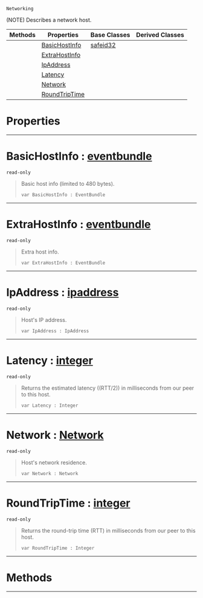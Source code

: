  `Networking`

(NOTE) Describes a network host.

|Methods|Properties|Base Classes|Derived Classes|
|---|---|---|---|
| |[ BasicHostInfo](https://github.com/zeroengineteam/ZeroDocs/code_reference/class_reference/nethost.markdown#basichostinfo-zero-engin)|[safeid32](https://github.com/zeroengineteam/ZeroDocs/code_reference/class_reference/safeid32.markdown)| |
| |[ ExtraHostInfo](https://github.com/zeroengineteam/ZeroDocs/code_reference/class_reference/nethost.markdown#extrahostinfo-zero-engin)| | |
| |[ IpAddress](https://github.com/zeroengineteam/ZeroDocs/code_reference/class_reference/nethost.markdown#ipaddress-zero-engine-do)| | |
| |[ Latency](https://github.com/zeroengineteam/ZeroDocs/code_reference/class_reference/nethost.markdown#latency-zero-engine-docu)| | |
| |[ Network](https://github.com/zeroengineteam/ZeroDocs/code_reference/class_reference/nethost.markdown#network-zero-engine-docu)| | |
| |[ RoundTripTime](https://github.com/zeroengineteam/ZeroDocs/code_reference/class_reference/nethost.markdown#roundtriptime-zero-engin)| | |


 #  Properties


---  
 #  BasicHostInfo : [eventbundle](https://github.com/zeroengineteam/ZeroDocs/code_reference/class_reference/eventbundle.markdown)

 `read-only`

> Basic host info (limited to 480 bytes).
> ``` lang=cpp, name=Zilch
> var BasicHostInfo : EventBundle


---  
 #  ExtraHostInfo : [eventbundle](https://github.com/zeroengineteam/ZeroDocs/code_reference/class_reference/eventbundle.markdown)

 `read-only`

> Extra host info.
> ``` lang=cpp, name=Zilch
> var ExtraHostInfo : EventBundle


---  
 #  IpAddress : [ipaddress](https://github.com/zeroengineteam/ZeroDocs/code_reference/class_reference/ipaddress.markdown)

 `read-only`

> Host's IP address.
> ``` lang=cpp, name=Zilch
> var IpAddress : IpAddress


---  
 #  Latency : [integer](https://github.com/zeroengineteam/ZeroDocs/code_reference/zilch_base_types/integer.markdown)

 `read-only`

> Returns the estimated latency ((RTT/2)) in milliseconds from our peer to this host.
> ``` lang=cpp, name=Zilch
> var Latency : Integer


---  
 #  Network : [Network](https://github.com/zeroengineteam/ZeroDocs/code_reference/enum_reference.markdown#network)

 `read-only`

> Host's network residence.
> ``` lang=cpp, name=Zilch
> var Network : Network


---  
 #  RoundTripTime : [integer](https://github.com/zeroengineteam/ZeroDocs/code_reference/zilch_base_types/integer.markdown)

 `read-only`

> Returns the round-trip time (RTT) in milliseconds from our peer to this host.
> ``` lang=cpp, name=Zilch
> var RoundTripTime : Integer


---  
 #  Methods


---  
 

 